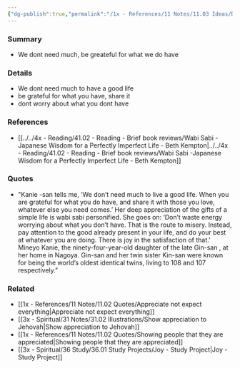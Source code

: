 ```yaml
---
{"dg-publish":true,"permalink":"/1x - References/11 Notes/11.03 Ideas/Dont waste energy worrying about what you dont have/","title":"Dont waste energy worrying about what you dont have","created":"2022-11-10T20:58:08.000+03:00","updated":"2024-02-14T20:18:33.175+03:00"}
---
```



### Summary
- We dont need much, be greateful for what we do have

### Details
- We dont need much to have a good life
- be grateful for what you have, share it
- dont worry about what you dont have

### References
- [[../../4x - Reading/41.02 - Reading - Brief book reviews/Wabi Sabi -Japanese Wisdom for a Perfectly Imperfect Life - Beth Kempton\|../../4x - Reading/41.02 - Reading - Brief book reviews/Wabi Sabi -Japanese Wisdom for a Perfectly Imperfect Life - Beth Kempton]]

### Quotes
- "Kanie -san tells me, ‘We don’t need much to live a good life. When you are grateful for what you do have, and share it with those you love, whatever else you need comes.’ Her deep appreciation of the gifts of a simple life is wabi sabi personified. She goes on: ‘Don’t waste energy worrying about what you don’t have. That is the route to misery. Instead, pay attention to the good already present in your life, and do your best at whatever you are doing. There is joy in the satisfaction of that.' Mineyo Kanie, the ninety-four-year-old daughter of the late Gin-san , at her home in Nagoya. Gin-san and her twin sister Kin-san were known for being the world’s oldest identical twins, living to 108 and 107 respectively."

### Related
- [[1x - References/11 Notes/11.02 Quotes/Appreciate not expect everything\|Appreciate not expect everything]]
- [[3x - Spiritual/31 Notes/31.02 Illustrations/Show appreciation to Jehovah\|Show appreciation to Jehovah]]
- [[1x - References/11 Notes/11.02 Quotes/Showing people that they are appreciated\|Showing people that they are appreciated]]
- [[3x - Spiritual/36 Study/36.01 Study Projects/Joy - Study Project\|Joy - Study Project]]